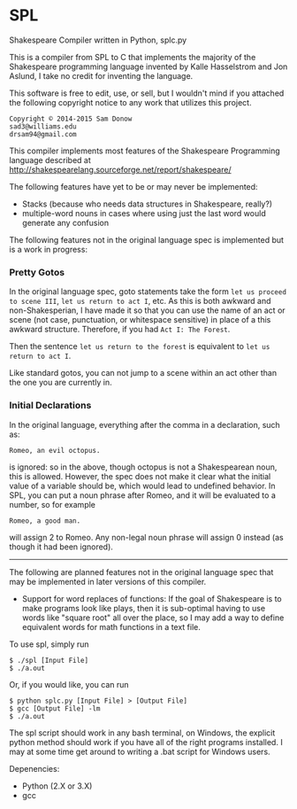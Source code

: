 SPL
===

Shakespeare Compiler written in Python, splc.py

This is a compiler from SPL to C that implements the majority of the Shakespeare programming
language invented by Kalle Hasselstrom and Jon Aslund, I take no credit for inventing the language.

This software is free to edit, use, or sell, but I wouldn't mind if you attached the following
copyright notice to any work that utilizes this project.

    Copyright © 2014-2015 Sam Donow 
    sad3@williams.edu
    drsam94@gmail.com

This compiler implements most features of the Shakespeare Programming language described at
http://shakespearelang.sourceforge.net/report/shakespeare/

The following features have yet to be or may never be implemented:

- Stacks (because who needs data structures in Shakespeare, really?)
- multiple-word nouns in cases where using just the last word would generate any confusion

The following features not in the original language spec is implemented but is a work in progress:

### Pretty Gotos

In the original language spec, goto statements take the form `let us proceed to scene III`, `let us return to act I`,
etc. As this is both awkward and non-Shakesperian, I have made it so that you can use the name of an act or scene (not case,
punctuation, or whitespace sensitive) in place of a this awkward structure. Therefore, if you had
`Act I: The Forest`.

Then the sentence `let us return to the forest` is equivalent to `let us return to act I`.

Like standard gotos, you can not jump to a scene within an act other than the one you are currently in.

### Initial Declarations

In the original language, everything after the comma in a declaration, such as:

    Romeo, an evil octopus.

is ignored: so in the above, though octopus is not a Shakespearean noun, this is allowed. However, the spec does not make it clear what the initial value of a variable should be, which would lead to undefined behavior. In SPL, you can put a noun phrase after Romeo, and it will be evaluated to a number, so for example

    Romeo, a good man.

will assign 2 to Romeo. Any non-legal noun phrase will assign 0 instead (as though it had been ignored).

----------

The following are planned features not in the original language spec that may be implemented in
later versions of this compiler.

- Support for word replaces of functions: If the goal of Shakespeare is to make programs look like plays, then it is sub-optimal having to use words like "square root" all over the place, so I may add a way to define equivalent words for math functions in a text file.

To use spl, simply run

    $ ./spl [Input File]
    $ ./a.out

Or, if you would like, you can run

    $ python splc.py [Input File] > [Output File]
    $ gcc [Output File] -lm
    $ ./a.out

The spl script should work in any bash terminal, on Windows, the explicit python method should work if you have
all of the right programs installed. I may at some time get around to writing a .bat script for Windows users.

Depenencies:
- Python (2.X or 3.X)
- gcc
